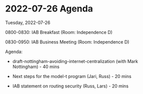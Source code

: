 




2022-07-26 Agenda
=================





Tuesday, 2022-07-26


0800-0830: IAB Breakfast (Room: Independence D)


0830-0950: IAB Business Meeting (Room: Independence D)


Agenda:



* draft-nottingham-avoiding-internet-centralization (with Mark Nottingham) - 40 mins


* Next steps for the model-t program (Jari, Russ) - 20 mins


* IAB statement on routing security (Russ, Lars) - 20 mins









